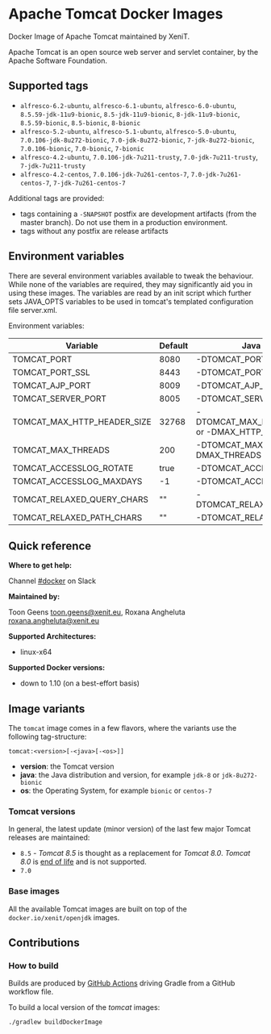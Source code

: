 # Apache Tomcat Docker Images

Docker Image of Apache Tomcat maintained by XeniT.

Apache Tomcat is an open source web server and servlet container, by the Apache Software Foundation.

## Supported tags

* `alfresco-6.2-ubuntu`, `alfresco-6.1-ubuntu`, `alfresco-6.0-ubuntu`, `8.5.59-jdk-11u9-bionic`, `8.5-jdk-11u9-bionic`, `8-jdk-11u9-bionic`, `8.5.59-bionic`, `8.5-bionic`, `8-bionic`
* `alfresco-5.2-ubuntu`, `alfresco-5.1-ubuntu`, `alfresco-5.0-ubuntu`, `7.0.106-jdk-8u272-bionic`, `7.0-jdk-8u272-bionic`, `7-jdk-8u272-bionic`, `7.0.106-bionic`, `7.0-bionic`, `7-bionic`
* `alfresco-4.2-ubuntu`, `7.0.106-jdk-7u211-trusty`, `7.0-jdk-7u211-trusty`, `7-jdk-7u211-trusty`
* `alfresco-4.2-centos`, `7.0.106-jdk-7u261-centos-7`, `7.0-jdk-7u261-centos-7`, `7-jdk-7u261-centos-7`

Additional tags are provided:
* tags containing a `-SNAPSHOT` postfix are development artifacts (from the master branch). Do not use them in a production environment.
* tags without any postfix are release artifacts

## Environment variables

There are several environment variables available to tweak the behaviour. While none of the variables are required, they may significantly aid you in using these images.
The variables are read by an init script which further sets JAVA_OPTS variables to be used in tomcat's templated configuration file server.xml.

Environment variables:

| Variable                    |  Default                        | Java variable |
| --------------------------- | ------------------------------- | ---------------------------- |
| TOMCAT_PORT                 |  8080                           | -DTOMCAT_PORT                |
| TOMCAT_PORT_SSL             |  8443                           | -DTOMCAT_PORT_SSL            |
| TOMCAT_AJP_PORT             |  8009                           | -DTOMCAT_AJP_PORT            |
| TOMCAT_SERVER_PORT          |  8005                           | -DTOMCAT_SERVER_PORT         |
| TOMCAT_MAX_HTTP_HEADER_SIZE |  32768                          | -DTOMCAT_MAX_HTTP_HEADER_SIZE  or -DMAX_HTTP_HEADER_SIZE |
| TOMCAT_MAX_THREADS          |  200                            | -DTOMCAT_MAX_THREADS or -DMAX_THREADS |
| TOMCAT_ACCESSLOG_ROTATE     |  true                           | -DTOMCAT_ACCESSLOG_ROTATE    |
| TOMCAT_ACCESSLOG_MAXDAYS    |  -1                             | -DTOMCAT_ACCESSLOG_MAXDAYS   |
| TOMCAT_RELAXED_QUERY_CHARS  |  ""                             | -DTOMCAT_RELAXED_QUERY_CHARS |
| TOMCAT_RELAXED_PATH_CHARS   |  ""                             | -DTOMCAT_RELAXED_PATH_CHARS  |


## Quick reference

**Where to get help:**

Channel [#docker](https://xenitengineering.slack.com/app_redirect?channel=docker) on Slack

**Maintained by:**

Toon Geens <toon.geens@xenit.eu>, Roxana Angheluta <roxana.angheluta@xenit.eu>

**Supported Architectures:**

* linux-x64

**Supported Docker versions:**

* down to 1.10 (on a best-effort basis)

## Image variants

The `tomcat` image comes in a few flavors, where the variants use the following tag-structure:

```
tomcat:<version>[-<java>[-<os>]]
```

* **version**: the Tomcat version
* **java**: the Java distribution and version, for example `jdk-8` or `jdk-8u272-bionic`
* **os**: the Operating System, for example `bionic` or `centos-7`

### Tomcat versions

In general, the latest update (minor version) of the last few major Tomcat releases are maintained:

* `8.5` - _Tomcat 8.5_ is thought as a replacement for _Tomcat 8.0_. _Tomcat 8.0_ is [end of life](http://tomcat.apache.org/tomcat-80-eol.html) and is not supported.
* `7.0`

### Base images

All the available Tomcat images are built on top of the `docker.io/xenit/openjdk` images.

## Contributions

### How to build

Builds are produced by [GitHub Actions](https://docs.github.com/en/free-pro-team@latest/actions) driving Gradle from a GitHub workflow file.

To build a local version of the _tomcat_ images:

```
./gradlew buildDockerImage
```


